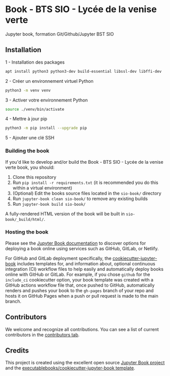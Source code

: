 # Book - BTS SIO - Lycée de la venise verte

Jupyter book, formation Git/Github/Jupyter BST SIO 

## Installation
1 - Installation des packages 
```bash
apt install python3 python3-dev build-essential libssl-dev libffi-dev
```
2 - Créer un environnement virtuel Python
```bash
python3 -m venv venv
```
3 - Activer votre environnement Python
```bash
source ./venv/bin/activate
```
4 - Mettre à jour pip
```bash
python3 -m pip install --upgrade pip
```
5 - Ajouter une clé SSH


### Building the book

If you'd like to develop and/or build the Book - BTS SIO - Lycée de la venise verte book, you should:

1. Clone this repository
2. Run `pip install -r requirements.txt` (it is recommended you do this within a virtual environment)
3. (Optional) Edit the books source files located in the `sio-book/` directory
4. Run `jupyter-book clean sio-book/` to remove any existing builds
5. Run `jupyter-book build sio-book/`

A fully-rendered HTML version of the book will be built in `sio-book/_build/html/`.

### Hosting the book

Please see the [Jupyter Book documentation](https://jupyterbook.org/publish/web.html) to discover options for deploying a book online using services such as GitHub, GitLab, or Netlify.

For GitHub and GitLab deployment specifically, the [cookiecutter-jupyter-book](https://github.com/executablebooks/cookiecutter-jupyter-book) includes templates for, and information about, optional continuous integration (CI) workflow files to help easily and automatically deploy books online with GitHub or GitLab. For example, if you chose `github` for the `include_ci` cookiecutter option, your book template was created with a GitHub actions workflow file that, once pushed to GitHub, automatically renders and pushes your book to the `gh-pages` branch of your repo and hosts it on GitHub Pages when a push or pull request is made to the main branch.

## Contributors

We welcome and recognize all contributions. You can see a list of current contributors in the [contributors tab](https://github.com/csuire01/sio-book/graphs/contributors).

## Credits

This project is created using the excellent open source [Jupyter Book project](https://jupyterbook.org/) and the [executablebooks/cookiecutter-jupyter-book template](https://github.com/executablebooks/cookiecutter-jupyter-book).

